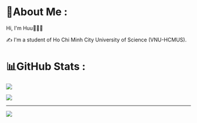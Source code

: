# 💫About Me :
Hi, I'm Huu👋👨‍💻

✍ I'm a student of Ho Chi Minh City University of Science (VNU-HCMUS).

# 📊GitHub Stats :
![](https://github-readme-stats.vercel.app/api?username=conghuule&theme=vue-dark&include_all_commits=true&count_private=true)<br/>

![](https://github-readme-stats.vercel.app/api/top-langs/?username=conghuule&theme=vue-dark&include_all_commits=true&count_private=true&layout=pie)

---
[![](https://visitcount.itsvg.in/api?id=conghuule&label=Profile%20views&color=0&pretty=false)](https://visitcount.itsvg.in)

